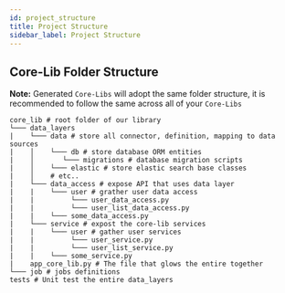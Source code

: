 ```yaml
---
id: project_structure
title: Project Structure
sidebar_label: Project Structure
---
```


## Core-Lib Folder Structure

**Note:** Generated `Core-Libs` will adopt the same folder structure, it is recommended to follow the same across all of your `Core-Libs`

```
core_lib # root folder of our library
└─── data_layers
|    └─── data # store all connector, definition, mapping to data sources
|    │    └─── db # store database ORM entities
|    │       └─── migrations # database migration scripts
|    │    └─── elastic # store elastic search base classes
|    │    # etc..
|    └─── data_access # expose API that uses data layer
|	 |    └─── user # grather user data access
|	 |    	   └─── user_data_access.py
|	 |    	   └─── user_list_data_access.py
|	 |    └─── some_data_access.py 
|    └─── service # expost the core-lib services
|	 |    └─── user # gather user services
|	 |    	   └─── user_service.py
|	 |    	   └─── user_list_service.py
|	 |    └─── some_service.py 
|    app_core_lib.py # The file that glows the entire together 
└─── job # jobs definitions
tests # Unit test the entire data_layers 
```


